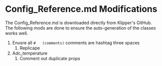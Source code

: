 # Config_Reference.md Modifications
The Config_Reference.md is downloaded directly from Klipper's GitHub.
The following mods are done to ensure the auto-generation of the classes works well.

1. Enusre all ```#   (comments)``` comments are hashtag three spaces
    1. Replicape
1. Adc_temperature
    1. Comment out duplicate props